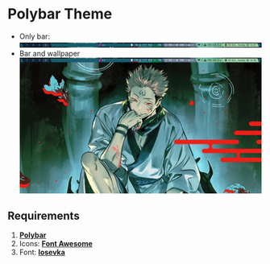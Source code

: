 # Polybar Theme

- Only bar:
  <img src="./assets/pedaco-da-barra.png">
- Bar and wallpaper
  <img src="./assets/print-tela.png">

## Requirements

1.  [**Polybar**](https://github.com/polybar/polybar)
2. Icons: [**Font Awesome**](https://github.com/FortAwesome/Font-Awesome)
3. Font: [**Iosevka**](https://github.com/be5invis/Iosevka)
